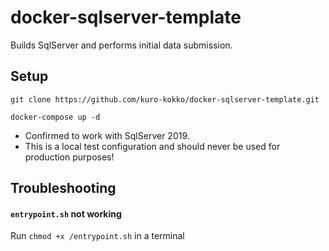 # docker-sqlserver-template

Builds SqlServer and performs initial data submission.

## Setup

`git clone https://github.com/kuro-kokko/docker-sqlserver-template.git`

`docker-compose up -d`

-   Confirmed to work with SqlServer 2019.
-   This is a local test configuration and should never be used for production purposes!

## Troubleshooting

#### `entrypoint.sh` not working

Run `chmod +x /entrypoint.sh` in a terminal

